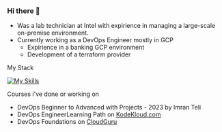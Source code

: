 ### Hi there 👋

- Was a lab technician at Intel with expirience in managing a large-scale on-premise environment.
- Currently working as a DevOps Engineer mostly in GCP
  - Expirience in a banking GCP environment
  - Development of a terraform provider  

My Stack

[![My Skills](https://skillicons.dev/icons?i=go,gcp,terraform,kubernetes,gitlab,docker,grafana,jenkins,aws,python,bash,powershell,ansible)](https://skillicons.dev)

Courses i've done or working on
- DevOps Beginner to Advanced with Projects - 2023 by Imran Teli
- DevOps EngineerLearning Path on [KodeKloud.com](https://learn.kodekloud.com)
- DevOps Foundations on [CloudGuru](www.pluralsight.com)
